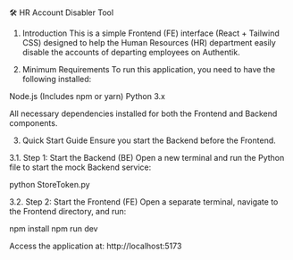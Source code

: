 🛠️ HR Account Disabler Tool
1. Introduction
This is a simple Frontend (FE) interface (React + Tailwind CSS) designed to help the Human Resources (HR) department easily disable the accounts of departing employees on Authentik.

2. Minimum Requirements
To run this application, you need to have the following installed:

Node.js (Includes npm or yarn)
Python 3.x

All necessary dependencies installed for both the Frontend and Backend components.

3. Quick Start Guide
Ensure you start the Backend before the Frontend.

3.1. Step 1: Start the Backend (BE)
Open a new terminal and run the Python file to start the mock Backend service:

python StoreToken.py

3.2. Step 2: Start the Frontend (FE)
Open a separate terminal, navigate to the Frontend directory, and run:

npm install
npm run dev

Access the application at: http://localhost:5173
